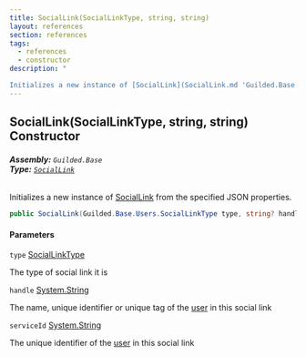 ```yaml
---
title: SocialLink(SocialLinkType, string, string)
layout: references
section: references
tags:
  - references
  - constructor
description: "

Initializes a new instance of [SocialLink](SocialLink.md 'Guilded.Base.Users.SocialLink') from the specified JSON properties."
---
```


## SocialLink(SocialLinkType, string, string) Constructor
###### **Assembly:** `Guilded.Base`<br/>**Type:** [`SocialLink`](SocialLink.md 'Guilded.Base.Users.SocialLink')

Initializes a new instance of [SocialLink](SocialLink.md 'Guilded.Base.Users.SocialLink') from the specified JSON properties.

```csharp
public SocialLink(Guilded.Base.Users.SocialLinkType type, string? handle, string? serviceId);
```
#### Parameters

<a name='Guilded.Base.Users.SocialLink.SocialLink(Guilded.Base.Users.SocialLinkType,string,string).type'></a>

`type` [SocialLinkType](SocialLinkType.md 'Guilded.Base.Users.SocialLinkType')

The type of social link it is

<a name='Guilded.Base.Users.SocialLink.SocialLink(Guilded.Base.Users.SocialLinkType,string,string).handle'></a>

`handle` [System.String](https://docs.microsoft.com/en-us/dotnet/api/System.String 'System.String')

The name, unique identifier or unique tag of the [user](User.md 'Guilded.Base.Users.User') in this social link

<a name='Guilded.Base.Users.SocialLink.SocialLink(Guilded.Base.Users.SocialLinkType,string,string).serviceId'></a>

`serviceId` [System.String](https://docs.microsoft.com/en-us/dotnet/api/System.String 'System.String')

The unique identifier of the [user](User.md 'Guilded.Base.Users.User') in this social link